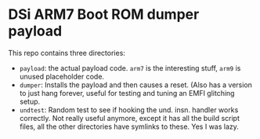 # DSi ARM7 Boot ROM dumper payload

This repo contains three directories:

* `payload`: the actual payload code. `arm7` is the interesting stuff, `arm9`
  is unused placeholder code.
* `dumper`: Installs the payload and then causes a reset. (Also has a version
  to just hang forever, useful for testing and tuning an EMFI glitching setup.
* `undtest`: Random test to see if hooking the und. insn. handler works
  correctly. Not really useful anymore, except it has all the build script
  files, all the other directories have symlinks to these. Yes I was lazy.
